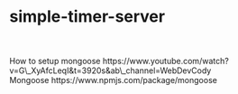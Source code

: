 # simple-timer-server


<br>
<br>
How to setup mongoose
https://www.youtube.com/watch?v=G\_XyAfcLeqI&t=3920s&ab\_channel=WebDevCody

<br>
Mongoose
https://www.npmjs.com/package/mongoose

<br>
